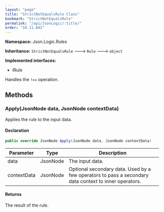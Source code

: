 ```yaml
---
layout: "page"
title: "StrictNotEqualsRule Class"
bookmark: "StrictNotEqualsRule"
permalink: "/api/JsonLogic/:title/"
order: "10.11.042"
---
```

**Namespace:** Json.Logic.Rules

**Inheritance:**
`StrictNotEqualsRule`
 🡒 
`Rule`
 🡒 
`object`

**Implemented interfaces:**

- IRule

Handles the `!==` operation.

## Methods

### Apply(JsonNode data, JsonNode contextData)

Applies the rule to the input data.

#### Declaration

```c#
public override JsonNode Apply(JsonNode data, JsonNode contextData)
```

| Parameter | Type | Description |
|---|---|---|
| data | JsonNode | The input data. |
| contextData | JsonNode | Optional secondary data.  Used by a few operators to pass a secondary     data context to inner operators. |


#### Returns

The result of the rule.

